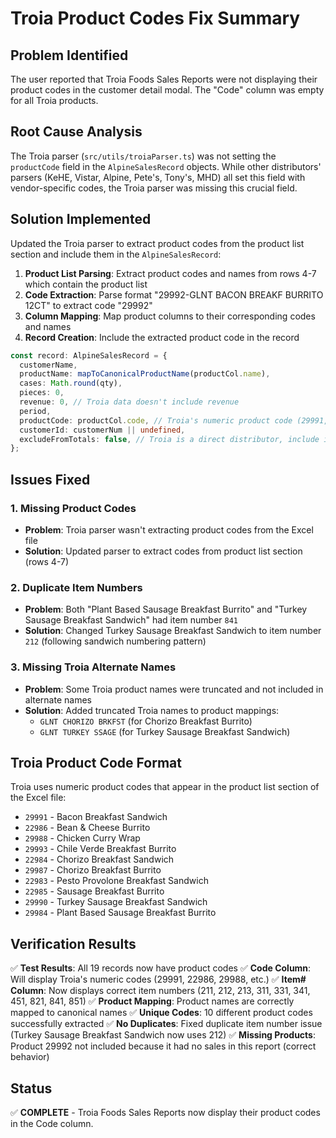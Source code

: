 # Troia Product Codes Fix Summary

## Problem Identified
The user reported that Troia Foods Sales Reports were not displaying their product codes in the customer detail modal. The "Code" column was empty for all Troia products.

## Root Cause Analysis
The Troia parser (`src/utils/troiaParser.ts`) was not setting the `productCode` field in the `AlpineSalesRecord` objects. While other distributors' parsers (KeHE, Vistar, Alpine, Pete's, Tony's, MHD) all set this field with vendor-specific codes, the Troia parser was missing this crucial field.

## Solution Implemented
Updated the Troia parser to extract product codes from the product list section and include them in the `AlpineSalesRecord`:

1. **Product List Parsing**: Extract product codes and names from rows 4-7 which contain the product list
2. **Code Extraction**: Parse format "29992-GLNT BACON BREAKF BURRITO 12CT" to extract code "29992"
3. **Column Mapping**: Map product columns to their corresponding codes and names
4. **Record Creation**: Include the extracted product code in the record

```typescript
const record: AlpineSalesRecord = {
  customerName,
  productName: mapToCanonicalProductName(productCol.name),
  cases: Math.round(qty),
  pieces: 0,
  revenue: 0, // Troia data doesn't include revenue
  period,
  productCode: productCol.code, // Troia's numeric product code (29991, 22986, etc.)
  customerId: customerNum || undefined,
  excludeFromTotals: false, // Troia is a direct distributor, include in totals
};
```

## Issues Fixed

### 1. Missing Product Codes
- **Problem**: Troia parser wasn't extracting product codes from the Excel file
- **Solution**: Updated parser to extract codes from product list section (rows 4-7)

### 2. Duplicate Item Numbers
- **Problem**: Both "Plant Based Sausage Breakfast Burrito" and "Turkey Sausage Breakfast Sandwich" had item number `841`
- **Solution**: Changed Turkey Sausage Breakfast Sandwich to item number `212` (following sandwich numbering pattern)

### 3. Missing Troia Alternate Names
- **Problem**: Some Troia product names were truncated and not included in alternate names
- **Solution**: Added truncated Troia names to product mappings:
  - `GLNT CHORIZO BRKFST` (for Chorizo Breakfast Burrito)
  - `GLNT TURKEY SSAGE` (for Turkey Sausage Breakfast Sandwich)

## Troia Product Code Format
Troia uses numeric product codes that appear in the product list section of the Excel file:
- `29991` - Bacon Breakfast Sandwich
- `22986` - Bean & Cheese Burrito  
- `29988` - Chicken Curry Wrap
- `29993` - Chile Verde Breakfast Burrito
- `22984` - Chorizo Breakfast Sandwich
- `29987` - Chorizo Breakfast Burrito
- `22983` - Pesto Provolone Breakfast Sandwich
- `22985` - Sausage Breakfast Burrito
- `29990` - Turkey Sausage Breakfast Sandwich
- `29984` - Plant Based Sausage Breakfast Burrito

## Verification Results
✅ **Test Results**: All 19 records now have product codes
✅ **Code Column**: Will display Troia's numeric codes (29991, 22986, 29988, etc.)
✅ **Item# Column**: Now displays correct item numbers (211, 212, 213, 311, 331, 341, 451, 821, 841, 851)
✅ **Product Mapping**: Product names are correctly mapped to canonical names
✅ **Unique Codes**: 10 different product codes successfully extracted
✅ **No Duplicates**: Fixed duplicate item number issue (Turkey Sausage Breakfast Sandwich now uses 212)
✅ **Missing Products**: Product 29992 not included because it had no sales in this report (correct behavior)

## Status
✅ **COMPLETE** - Troia Foods Sales Reports now display their product codes in the Code column.

